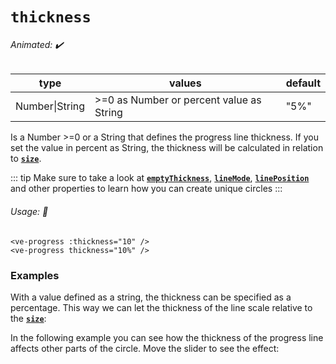 # `thickness`

###### Animated: ✔️

| type    | values                                 | default |
|---------|----------------------------------------|---------|
| Number\|String  |\>=0 as Number or percent value as String |"5%"     |

Is a Number >=0 or a String that defines the progress line thickness. If you set the value in percent as String, 
the thickness will be calculated in relation to **[`size`](./size.md)**.

::: tip
Make sure to take a look at **[`emptyThickness`](./emptyThickness.md)**, **[`lineMode`](./lineMode.md)**, **[`linePosition`](./linePostition.md)**
and other properties to learn how you can create unique circles
:::

###### Usage: 📜

```vue
<ve-progress :thickness="10" />
<ve-progress thickness="10%" />
```

### Examples

<example-container class="mb-16">
<template #default="{ loading, slider, noData, determinate }">
<v-e-p class="mr-2" size="160" :progress="slider" :loading="loading" :no-data="noData" :determinate="determinate" :thickness="1">
</v-e-p>
<v-e-p class="mr-2" size="160" :progress="slider" :loading="loading" :no-data="noData" :determinate="determinate" :thickness="5">
</v-e-p>
<v-e-p class="mr-2" size="160" :progress="slider" :loading="loading" :no-data="noData" :determinate="determinate" :thickness="15">
</v-e-p>
<v-e-p class="mr-2" size="160" :progress="slider" :loading="loading" :no-data="noData" :determinate="determinate" :thickness="25">
</v-e-p>
</template>
<template #code>
<CodeGroup>
<CodeGroupItem >

```vue
<template>
  <ve-progress :progress="50" :thickness="1"/>
  <ve-progress :progress="50" :thickness="5"/>
  <ve-progress :progress="50" :thickness="15"/>
  <ve-progress :progress="50" :thickness="25"/>
</template>
```
</CodeGroupItem>
</CodeGroup>
</template>
</example-container>


With a value defined as a string, the thickness can be specified as a percentage. 
This way we can let the thickness of the line scale relative to the **[`size`](./size.md)**:

<example-container class="mb-16">
<template #default="{ loading, slider, noData, determinate }">
<v-e-p class="mr-2" :progress="slider" :loading="loading" :no-data="noData" :determinate="determinate" :size="100" thickness="10%"/>
<v-e-p class="mr-2" :progress="slider" :loading="loading" :no-data="noData" :determinate="determinate" :size="200" thickness="10%"/>
<v-e-p class="mr-2" :progress="slider" :loading="loading" :no-data="noData" :determinate="determinate" :size="300" thickness="10%"/>
</template>
<template #code>
<CodeGroup>
<CodeGroupItem >

```vue
<template>
  <ve-progress :progress="50" :size="100" thickness="10%"/>
  <ve-progress :progress="50" :size="200" thickness="10%"/>
  <ve-progress :progress="50" :size="300" thickness="10%"/>
</template>
```
</CodeGroupItem>
</CodeGroup>
</template>
</example-container>

In the following example you can see how the thickness of the progress line affects other parts of the circle. 
Move the slider to see the effect:

<Thickness/>
